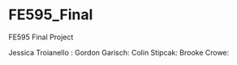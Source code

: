 # FE595_Final
FE595 Final Project

Jessica Troianello : <update>
Gordon Garisch:  <update>
Colin Stipcak:  <update>
Brooke Crowe:  <update>
